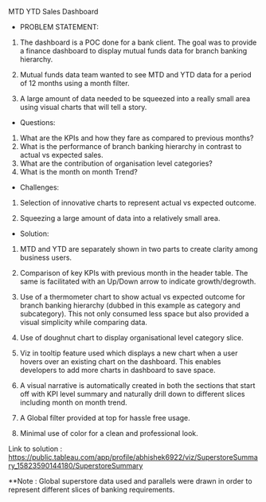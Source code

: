 MTD YTD Sales Dashboard

- PROBLEM STATEMENT:

1. The dashboard is a POC done for a bank client. The goal was to provide a finance dashboard to display mutual funds data for branch banking hierarchy.

2. Mutual funds data team wanted to see MTD and YTD data for a period of 12 months using a month filter.

3. A large amount of data needed to be squeezed into a really small area using visual charts that will tell a story.


- Questions:


1. What are the KPIs and how they fare as compared to previous months?
2. What is the performance of branch banking hierarchy in contrast to actual vs expected sales.
3. What are the contribution of organisation level categories?
4. What is the month on month Trend?

- Challenges:

1. Selection of innovative charts to represent actual vs expected outcome.

2. Squeezing a large amount of data into a relatively small area.


- Solution:


1. MTD and YTD are separately shown in two parts to create clarity among business users.

2. Comparison of key KPIs with previous month in the header table. The same is facilitated with an Up/Down arrow to indicate growth/degrowth.

3. Use of a thermometer chart to show actual vs expected outcome for branch banking hierarchy (dubbed in this example as category and subcategory). This not only consumed less space but also provided a visual simplicity while comparing data.

4. Use of doughnut chart to display organisational level category slice.

5. Viz in tooltip feature used which displays a new chart when a user hovers over an existing chart on the dashboard. This enables developers to add more charts in dashboard to save space.

6. A visual narrative is automatically created in both the sections that start off with KPI level summary and naturally drill down to different slices including month on month trend.

7. A Global filter provided at top for hassle free usage.

8. Minimal use of color for a clean and professional look.

Link to solution : https://public.tableau.com/app/profile/abhishek6922/viz/SuperstoreSummary_15823590144180/SuperstoreSummary

**Note : Global superstore data used and parallels were drawn in order to represent different slices of banking requirements.


